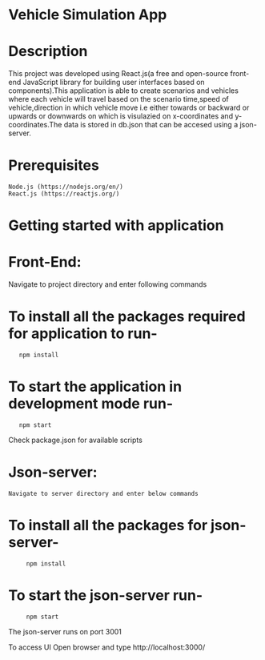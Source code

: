 # Vehicle Simulation App

# Description
This project was developed using React.js(a free and open-source front-end JavaScript library for building user interfaces based on components).This application is able to create scenarios and vehicles where each vehicle will travel based on the scenario time,speed of vehicle,direction in which vehicle move i.e either towards or backward or upwards or downwards on which is visulazied on x-coordinates and y-coordinates.The data is stored in db.json that can be accesed using a json-server.     

# Prerequisites 
    Node.js (https://nodejs.org/en/) 
    React.js (https://reactjs.org/)

# Getting started with application


 # Front-End:
   Navigate to project directory and enter following commands
   # To install all the packages required for application to run-
       npm install
   # To start the application in development mode run-
       npm start
  Check package.json for available scripts
  
  # Json-server:
    Navigate to server directory and enter below commands
  #  To install all the packages for json-server- 
         npm install
  #  To start the json-server run-
         npm start
  The json-server runs on port 3001

To access UI Open browser and type http://localhost:3000/
